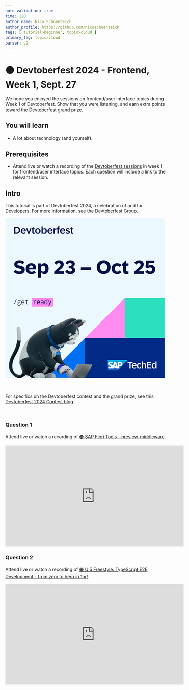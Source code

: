 ```yaml
---
auto_validation: true
time: 120
author_name: Nico Schoenteich
author_profile: https://github.com/nicoschoenteich
tags: [ tutorial>beginner, topic>cloud ]
primary_tag: topic>cloud
parser: v2
---
```


# 🟠 Devtoberfest 2024 - Frontend, Week 1, Sept. 27
<!-- description --> We hope you enjoyed the sessions on frontend/user interface topics during Week 1 of Devtoberfest. Show that you were listening, and earn extra points toward the Devtoberfest grand prize. 
 
## You will learn
- A lot about technology (and yourself).

## Prerequisites
- Attend live or watch a recording of the [Devtoberfest sessions](https://community.sap.com/t5/devtoberfest/eb-p/devtoberfest-events) in week 1 for frontend/user interface topics. Each question will include a link to the relevant session.


## Intro
This tutorial is part of Devtoberfest 2024, a celebration of and for Developers. For more information, see the [Devtoberfest Group](https://groups.community.sap.com/t5/devtoberfest/gh-p/Devtoberfest).

![Devtoberfest](promo-image-kasimir-square.png)

&nbsp;

For specifics on the Devtoberfest contest and the grand prize, see this [Devtoberfest 2024 Contest blog](https://community.sap.com/t5/devtoberfest-blog-posts/devtoberfest-2024-contest/ba-p/13781593)

&nbsp;

### Question 1 

Attend live or watch a recording of [🟠 SAP Fiori Tools - preview-middleware](https://www.youtube.com/watch?v=6GqKa_MLrDk). 

<iframe width="560" height="315" src="https://www.youtube.com/embed/6GqKa_MLrDk?si=DRUwl0WAqlBijHl-" frameborder="0" allowfullscreen></iframe>

### Question 2 

Attend live or watch a recording of [🟠 UI5 Freestyle: TypeScript E2E Development - from zero to hero in 1hr!](https://www.youtube.com/watch?v=7aAehB4ejHQ). 

<iframe width="560" height="315" src="https://www.youtube.com/embed/7aAehB4ejHQ?si=alFOXxVhdVGF7iXY" frameborder="0" allowfullscreen></iframe>
